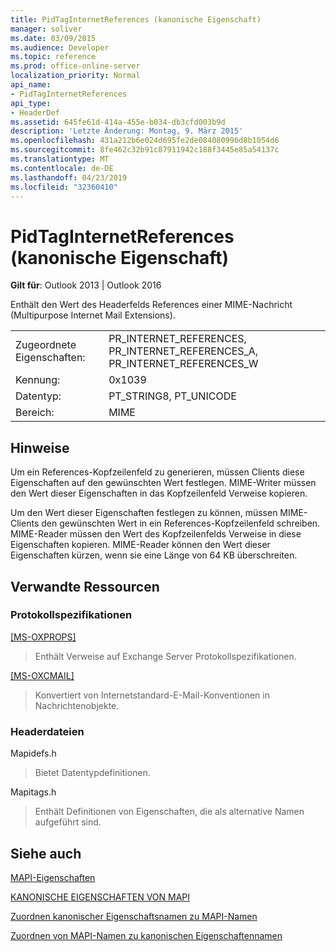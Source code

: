 ```yaml
---
title: PidTagInternetReferences (kanonische Eigenschaft)
manager: soliver
ms.date: 03/09/2015
ms.audience: Developer
ms.topic: reference
ms.prod: office-online-server
localization_priority: Normal
api_name:
- PidTagInternetReferences
api_type:
- HeaderDef
ms.assetid: 645fe61d-414a-455e-b034-db3cfd003b9d
description: 'Letzte Änderung: Montag, 9. März 2015'
ms.openlocfilehash: 431a212b6e024d695fe2de084080996d8b1054d6
ms.sourcegitcommit: 8fe462c32b91c87911942c188f3445e85a54137c
ms.translationtype: MT
ms.contentlocale: de-DE
ms.lasthandoff: 04/23/2019
ms.locfileid: "32360410"
---
```

# <a name="pidtaginternetreferences-canonical-property"></a>PidTagInternetReferences (kanonische Eigenschaft)

  
  
**Gilt für**: Outlook 2013 | Outlook 2016 
  
Enthält den Wert des Headerfelds References einer MIME-Nachricht (Multipurpose Internet Mail Extensions).
  
|||
|:-----|:-----|
|Zugeordnete Eigenschaften:  <br/> |PR_INTERNET_REFERENCES, PR_INTERNET_REFERENCES_A, PR_INTERNET_REFERENCES_W  <br/> |
|Kennung:  <br/> |0x1039  <br/> |
|Datentyp:  <br/> |PT_STRING8, PT_UNICODE  <br/> |
|Bereich:  <br/> |MIME  <br/> |
   
## <a name="remarks"></a>Hinweise

Um ein References-Kopfzeilenfeld zu generieren, müssen Clients diese Eigenschaften auf den gewünschten Wert festlegen. MIME-Writer müssen den Wert dieser Eigenschaften in das Kopfzeilenfeld Verweise kopieren.
  
Um den Wert dieser Eigenschaften festlegen zu können, müssen MIME-Clients den gewünschten Wert in ein References-Kopfzeilenfeld schreiben. MIME-Reader müssen den Wert des Kopfzeilenfelds Verweise in diese Eigenschaften kopieren. MIME-Reader können den Wert dieser Eigenschaften kürzen, wenn sie eine Länge von 64 KB überschreiten.
  
## <a name="related-resources"></a>Verwandte Ressourcen

### <a name="protocol-specifications"></a>Protokollspezifikationen

[[MS-OXPROPS]](https://msdn.microsoft.com/library/f6ab1613-aefe-447d-a49c-18217230b148%28Office.15%29.aspx)
  
> Enthält Verweise auf Exchange Server Protokollspezifikationen.
    
[[MS-OXCMAIL]](https://msdn.microsoft.com/library/b60d48db-183f-4bf5-a908-f584e62cb2d4%28Office.15%29.aspx)
  
> Konvertiert von Internetstandard-E-Mail-Konventionen in Nachrichtenobjekte.
    
### <a name="header-files"></a>Headerdateien

Mapidefs.h
  
> Bietet Datentypdefinitionen.
    
Mapitags.h
  
> Enthält Definitionen von Eigenschaften, die als alternative Namen aufgeführt sind.
    
## <a name="see-also"></a>Siehe auch



[MAPI-Eigenschaften](mapi-properties.md)
  
[KANONISCHE EIGENSCHAFTEN VON MAPI](mapi-canonical-properties.md)
  
[Zuordnen kanonischer Eigenschaftsnamen zu MAPI-Namen](mapping-canonical-property-names-to-mapi-names.md)
  
[Zuordnen von MAPI-Namen zu kanonischen Eigenschaftennamen](mapping-mapi-names-to-canonical-property-names.md)

